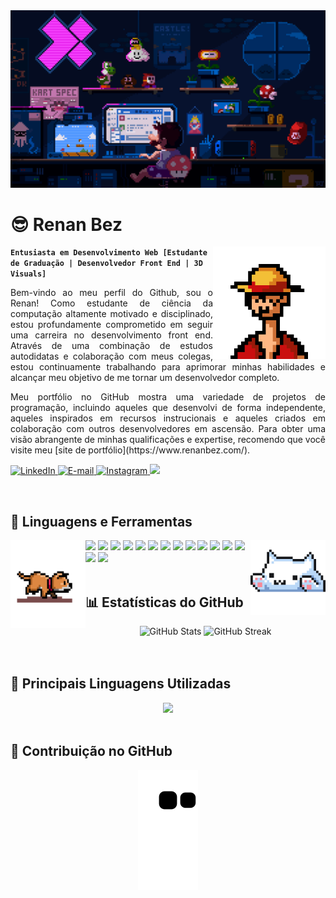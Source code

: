 <img src="./assets/mario.gif" alt="banner">
<div align="center">
    <h1 align="left">😎 Renan Bez</h1>
    <img align="right" width="180px" height="180px" src="./assets/luffy.gif" loop="infinite"/>
</div>

**`Entusiasta em Desenvolvimento Web [Estudante de Graduação | Desenvolvedor Front End | 3D Visuals]`**

<p style='text-align: justify;'>
Bem-vindo ao meu perfil do Github, sou o Renan! Como estudante de ciência da computação altamente motivado e disciplinado, estou profundamente comprometido em seguir uma carreira no desenvolvimento front end. Através de uma combinação de estudos autodidatas e colaboração com meus colegas, estou continuamente trabalhando para aprimorar minhas habilidades e alcançar meu objetivo de me tornar um desenvolvedor completo.
</p>

<p style='text-align: justify;'>
Meu portfólio no GitHub mostra uma variedade de projetos de programação, incluindo aqueles que desenvolvi de forma independente, aqueles inspirados em recursos instrucionais e aqueles criados em colaboração com outros desenvolvedores em ascensão. Para obter uma visão abrangente de minhas qualificações e expertise, recomendo que você visite meu [site de portfólio](https://www.renanbez.com/).
</p>

<p align="left">
    <a href="https://www.linkedin.com/in/renan-bez-911525257/">
        <img alt="LinkedIn" title="Confira meu perfil no LinkedIn" src="https://custom-icon-badges.demolab.com/badge/LinkedIn-0077B5?style=for-the-badge&logo=linkedin&logoColor=white"/>
    </a>
    <a href="mailto:renanbbez@gmail.com">
        <img alt="E-mail" title="Entre em contato comigo por e-mail" src="https://custom-icon-badges.demolab.com/badge/Email-8B0000?style=for-the-badge&logo=mail&logoColor=white">
    </a>
    <a href="https://www.instagram.com/rbbalestrin/">
        <img alt="Instagram" title="Entre em contato comigo pelo Instagram" src="https://custom-icon-badges.demolab.com/badge/Instagram-E4405F?style=for-the-badge&logo=instagram&logoColor=white">
    </a>
    <a href="https://github.com/rbbalestrin">
        <img src="https://komarev.com/ghpvc/?username=bbkx226&color=blueviolet&style=for-the-badge&label=Visualizações+do+Perfil">
    </a>
</p>

<br />
<h2 align="left">🌟 Linguagens e Ferramentas</h2>
<div>
    <img align="left" src="./assets/dog.gif" width="120" height="140" loop="infinite"/>
    <img align="right" src="./assets/cat.gif" width="120" height="120" loop="infinite"/>
    <img src="https://img.shields.io/badge/React-20232A?style=for-the-badge&logo=react&logoColor=white" />
    <img src="https://img.shields.io/badge/Node.js-43853D?style=for-the-badge&logo=node.js&logoColor=white" />
    <img src="https://img.shields.io/badge/HTML5-F16529?style=for-the-badge&logo=html5&logoColor=white" />
    <img src="https://img.shields.io/badge/CSS3-1572B6?style=for-the-badge&logo=css3&logoColor=white" />
    <img src="https://img.shields.io/badge/JavaScript-F7DF1E?style=for-the-badge&logo=javascript&logoColor=white" />
    <img src="https://img.shields.io/badge/Git-F05032?style=for-the-badge&logo=git&logoColor=white" />
    <img src="https://img.shields.io/badge/SASS-hotpink.svg?style=for-the-badge&logo=SASS&logoColor=white" />
    <img src="https://img.shields.io/badge/tailwindcss-%2338B2AC.svg?style=for-the-badge&logo=tailwind-css&logoColor=white" />
    <img src="https://img.shields.io/badge/figma-%23F24E1E.svg?style=for-the-badge&logo=figma&logoColor=white" />
    <img src="https://img.shields.io/badge/Firebase-FF9900?style=for-the-badge&logo=firebase&logoColor=white" />
    <img src="https://img.shields.io/badge/Markdown-000000?style=for-the-badge&logo=markdown&logoColor=white" />
    <img src="https://img.shields.io/badge/Redux-593D88?style=for-the-badge&logo=redux&logoColor=white" />
    <img src="https://img.shields.io/badge/-GraphQL-E10098?style=for-the-badge&logo=graphql&logoColor=white" />
    <img src="https://img.shields.io/badge/TypeScript-007ACC?style=for-the-badge&logo=typescript&logoColor=white" />
    <img src="https://img.shields.io/badge/Solidity-%23363636.svg?style=for-the-badge&logo=solidity&logoColor=white" />
</div>

<br />
<h2 align="left">📊 Estatísticas do GitHub</h2>
<div align="center"> 
    <img width="360px" alt="GitHub Stats" height="180px" float="left" src="https://awesome-github-stats.azurewebsites.net/user-stats/rbbalestrin?theme=dark&cardType=github&ring=D4AF37&show_icons=true&preferLogin=true&title=D4AF37">
    <img width="400px" alt="GitHub Streak" height="180px" float="right" src="https://streak-stats.demolab.com/?user=rbbalestrin&theme=great-gatsby&mode=weekly&date_format=M%20j[,%20Y]">
</div>
<br />
<br />
<h2 align="left">🧰 Principais Linguagens Utilizadas</h2>
<div align="center">
<img width="450px" src="https://github-readme-stats.vercel.app/api/top-langs/?username=rbbalestrin&layout=compact&langs_count=12" />
</div>

<br />
<h2 align="left">🐍 Contribuição no GitHub</h2>
<div align="center">
<img src="https://github.com/rbbalestrin/rbbalestrin/blob/output/github-contribution-grid-snake.svg?palette=github-dark" />
</div>
